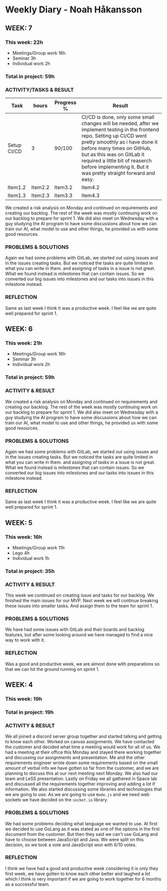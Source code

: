 # Weekly Diary - Noah Håkansson

## WEEK: 7 
### This week: 22h
- Meetings/Group work 16h
- Seminar 3h
- Individual work 2h
### Total in project: 59h 

### ACTIVITY/TASKS & RESULT
| Task    | hours    | Progress %    | Result    |
|-------- | -------- | ------------- | --------- |
| Setup CI/CD | 3    | 90/100        | CI/CD is done, only some small changes will be needed, after we implement testing in the frontend repo. Setting up CI/CD went pretty smoothly as i have done it before many times on GitHub, but as this was on GitLab it required a little bit of reaserch before implementing it. But it was pretty straight forward and easy. |
| Item1.2    | Item2.2   | Item3.2   | Item4.2   |
| Item1.3   | Item2.3   | Item3.3   | Item4.3   |

We created a risk analysis on Monday and continued on requirements and creating our backlog. The rest of the week was mostly continuing work on our backlog to prepare for sprint 1. We did also meet on Wednesday with a guy studying the AI program to have some discussions about how we can train our AI, what model to use and other things, he provided us with some good resources.

### PROBLEMS & SOLUTIONS 
Again we had some problems with GitLab, we started out using issues and in the issues creating tasks. But we noticed the tasks are quite limited in what you can write in them. and assigning of tasks in a issue is not great. What we found instead is milestones that can contain issues. So we converted our big issues into milestones and our tasks into issues in this milestone instead.

### REFLECTION  
Same as last week I think it was a productive week. I feel like we are quite well prepared for sprint 1.

## WEEK: 6 
### This week: 21h
- Meetings/Group work 16h
- Seminar 3h
- Individual work 2h
### Total in project: 59h 

### ACTIVITY & RESULT
We created a risk analysis on Monday and continued on requirements and creating our backlog. The rest of the week was mostly continuing work on our backlog to prepare for sprint 1. We did also meet on Wednesday with a guy studying the AI program to have some discussions about how we can train our AI, what model to use and other things, he provided us with some good resources.

### PROBLEMS & SOLUTIONS 
Again we had some problems with GitLab, we started out using issues and in the issues creating tasks. But we noticed the tasks are quite limited in what you can write in them. and assigning of tasks in a issue is not great. What we found instead is milestones that can contain issues. So we converted our big issues into milestones and our tasks into issues in this milestone instead.

### REFLECTION  
Same as last week I think it was a productive week. I feel like we are quite well prepared for sprint 1.
## WEEK: 5 
### This week: 16h
- Meetings/Group work 11h
- Lego 4h
- Individual work 1h
### Total in project: 35h 

### ACTIVITY & RESULT
This week we continued on creating issue and tasks for our backlog. We finished the main issues for our MVP. Next week we will continue breaking these issues into smaller tasks. And assign them to the team for sprint 1.

### PROBLEMS & SOLUTIONS 
We have had some issues with GitLab and their boards and backlog features, but after some looking around we have managed to find a nice way to work with it.

### REFLECTION  
Was a good and productive week, we are almost done with preparations so that we can hit the ground running on sprint 1.

## WEEK: 4 
### This week: 19h
### Total in project: 19h 

### ACTIVITY & RESULT
We all joined a discord server group together and started talking and getting to know each other. Worked on canvas assignments. We have contacted the customer and decided what time a meeting would work for all of us. We had a meeting at their office this Monday and stayed there working together and discussing our assignments and presentation. Me and the other requirements engineer wrote down some requirements based on the small amount of verbal info we have gotten so far from the customer, and we are planning to discuss this at our next meeting next Monday. We also had our team and LeSS presentation. Lastly on Friday we all gathered in Space lab and discussed all the requirements together improving and adding a lot if information. We also started discussing some libraries and technologies that we are going to use. As we are going to use `Node.js` and we need web sockets we have decided on the `socket.io` library.

### PROBLEMS & SOLUTIONS 
We had some problems deciding what language we wanted to use. At first we decided to use GoLang as it was stated as one of the options in the first document from the customer. But then they said we can't use GoLang and have to choose between JavaScript and Java. We were split on this decision, so we took a vote and JavaScript won with 6/10 votes.

### REFLECTION  
I think we have had a good and productive week considering it is only they first week, we have gotten to know each other better and laughed a lot which I think is very important if we are going to work together for 6 months as a successful team.

